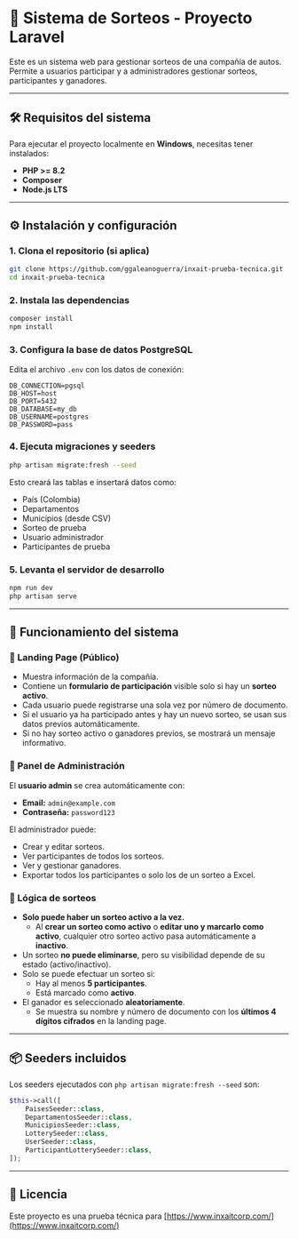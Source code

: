 
# 🎉 Sistema de Sorteos - Proyecto Laravel

Este es un sistema web para gestionar sorteos de una compañía de autos. Permite a usuarios participar y a administradores gestionar sorteos, participantes y ganadores.

---

## 🛠️ Requisitos del sistema

Para ejecutar el proyecto localmente en **Windows**, necesitas tener instalados:

- **PHP >= 8.2**
- **Composer**
- **Node.js LTS**

---

## ⚙️ Instalación y configuración

### 1. Clona el repositorio (si aplica)

```bash
git clone https://github.com/ggaleanoguerra/inxait-prueba-tecnica.git
cd inxait-prueba-tecnica
```

### 2. Instala las dependencias

```bash
composer install
npm install
```

### 3. Configura la base de datos PostgreSQL

Edita el archivo `.env` con los datos de conexión:

```env
DB_CONNECTION=pgsql
DB_HOST=host
DB_PORT=5432
DB_DATABASE=my_db
DB_USERNAME=postgres
DB_PASSWORD=pass
```

### 4. Ejecuta migraciones y seeders

```bash
php artisan migrate:fresh --seed
```

Esto creará las tablas e insertará datos como:

- País (Colombia)
- Departamentos
- Municipios (desde CSV)
- Sorteo de prueba
- Usuario administrador
- Participantes de prueba

### 5. Levanta el servidor de desarrollo

```bash
npm run dev
php artisan serve
```

---

## 🧠 Funcionamiento del sistema

### 🔹 Landing Page (Público)

- Muestra información de la compañía.
- Contiene un **formulario de participación** visible solo si hay un **sorteo activo**.
- Cada usuario puede registrarse una sola vez por número de documento.
- Si el usuario ya ha participado antes y hay un nuevo sorteo, se usan sus datos previos automáticamente.
- Si no hay sorteo activo o ganadores previos, se mostrará un mensaje informativo.

### 🔸 Panel de Administración

El **usuario admin** se crea automáticamente con:

- **Email:** `admin@example.com`
- **Contraseña:** `password123`

El administrador puede:

- Crear y editar sorteos.
- Ver participantes de todos los sorteos.
- Ver y gestionar ganadores.
- Exportar todos los participantes o solo los de un sorteo a Excel.

### 🧩 Lógica de sorteos

- **Solo puede haber un sorteo activo a la vez.**
  - Al **crear un sorteo como activo** o **editar uno y marcarlo como activo**, cualquier otro sorteo activo pasa automáticamente a **inactivo**.
- Un sorteo **no puede eliminarse**, pero su visibilidad depende de su estado (activo/inactivo).
- Solo se puede efectuar un sorteo si:
  - Hay al menos **5 participantes**.
  - Está marcado como **activo**.
- El ganador es seleccionado **aleatoriamente**.
  - Se muestra su nombre y número de documento con los **últimos 4 dígitos cifrados** en la landing page.
  
---

## 📦 Seeders incluidos

Los seeders ejecutados con `php artisan migrate:fresh --seed` son:

```php
$this->call([
    PaisesSeeder::class,
    DepartamentosSeeder::class,
    MunicipiosSeeder::class,
    LotterySeeder::class,
    UserSeeder::class,
    ParticipantLotterySeeder::class,
]);
```

---

## 📄 Licencia

Este proyecto es una prueba técnica para [https://www.inxaitcorp.com/](https://www.inxaitcorp.com/)
